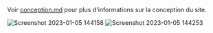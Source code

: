 Voir [conception.md](https://github.com/cloud-worm/networking/blob/main/conception.md) pour plus d'informations sur la conception du site.

![Screenshot 2023-01-05 144158](https://user-images.githubusercontent.com/70105976/210793945-4b216f20-4edc-4381-9ce5-8e6f65490dd5.png)
![Screenshot 2023-01-05 144253](https://user-images.githubusercontent.com/70105976/210793977-eb3a0eab-497a-4702-9443-80fc4a3ddf33.png)
